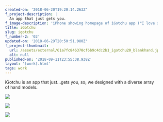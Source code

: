 ```yaml
---
created-on: '2018-06-20T19:20:14.263Z'
f_project-description: |
  An app that just gets you.
f_image-description: 'iPhone showing homepage of iGotchu app ("I love soccer") '
title: iGotchu
slug: igotchu
f_number-2: '02'
updated-on: '2018-06-29T20:50:51.980Z'
f_project-thumbnail:
  url: /assets/external/61a7fc846370cf6b9c4dc2b1_igotchu20_blankhand.jpeg
  alt: null
published-on: '2018-09-11T23:55:38.938Z'
layout: '[work].html'
tags: work
---
```


iGotchu is an app that just...gets you, so, we designed with a diverse array of hand models.

![](/assets/external/61a7fc846370cfe15f4dc2b0_igotchu204.jpg)

![](/assets/external/61a7fc846370cf59604dc2aa_igotchu203.jpg)

![](/assets/external/61a7fc846370cfc1ab4dc2a8_igotchu20icon202.jpg)
